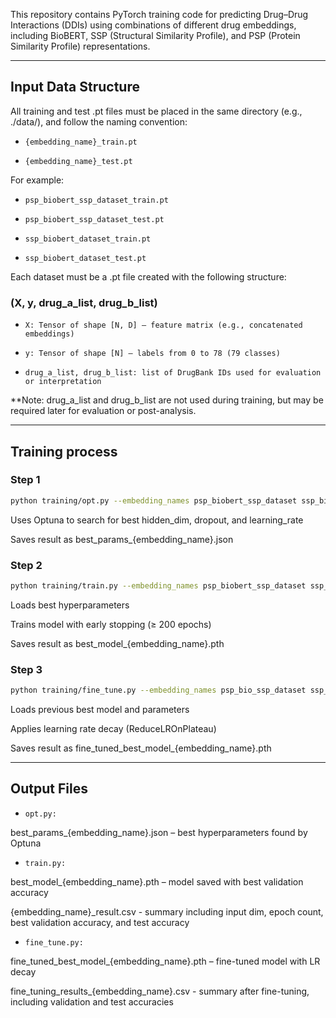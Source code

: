 This repository contains PyTorch training code for predicting Drug–Drug Interactions (DDIs) using combinations of different drug embeddings, including BioBERT, SSP (Structural Similarity Profile), and PSP (Protein Similarity Profile) representations.

---

## Input Data Structure

All training and test .pt files must be placed in the same directory (e.g., ./data/), and follow the naming convention:

- `{embedding_name}_train.pt`

- `{embedding_name}_test.pt`

For example:

- `psp_biobert_ssp_dataset_train.pt`

- `psp_biobert_ssp_dataset_test.pt`

- `ssp_biobert_dataset_train.pt`

- `ssp_biobert_dataset_test.pt`

Each dataset must be a .pt file created with the following structure:

### (X, y, drug_a_list, drug_b_list)

- `X: Tensor of shape [N, D] — feature matrix (e.g., concatenated embeddings)`

- `y: Tensor of shape [N] — labels from 0 to 78 (79 classes)`

- `drug_a_list, drug_b_list: list of DrugBank IDs used for evaluation or interpretation`

**Note: drug_a_list and drug_b_list are not used during training, but may be required later for evaluation or post-analysis.

---

## Training process

### Step 1

```bash
python training/opt.py --embedding_names psp_biobert_ssp_dataset ssp_biobert_dataset
```

Uses Optuna to search for best hidden_dim, dropout, and learning_rate

Saves result as best_params_{embedding_name}.json

### Step 2

```bash
python training/train.py --embedding_names psp_biobert_ssp_dataset ssp_biobert_dataset
```

Loads best hyperparameters

Trains model with early stopping (≥ 200 epochs)

Saves result as best_model_{embedding_name}.pth

### Step 3

```bash
python training/fine_tune.py --embedding_names psp_bio_ssp_dataset ssp_bio_dataset
```

Loads previous best model and parameters

Applies learning rate decay (ReduceLROnPlateau)

Saves result as fine_tuned_best_model_{embedding_name}.pth

---

## Output Files

- ```opt.py:```
  
 best_params_{embedding_name}.json – best hyperparameters found by Optuna

- ```train.py:```

best_model_{embedding_name}.pth – model saved with best validation accuracy

{embedding_name}_result.csv - summary including input dim, epoch count, best validation accuracy, and test accuracy

- ```fine_tune.py:```

fine_tuned_best_model_{embedding_name}.pth – fine-tuned model with LR decay

fine_tuning_results_{embedding_name}.csv - summary after fine-tuning, including validation and test accuracies
